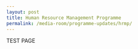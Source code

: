 ```yaml
---
layout: post
title: Human Resource Management Programme
permalink: /media-room/programme-updates/hrmp/
---
```

TEST PAGE
